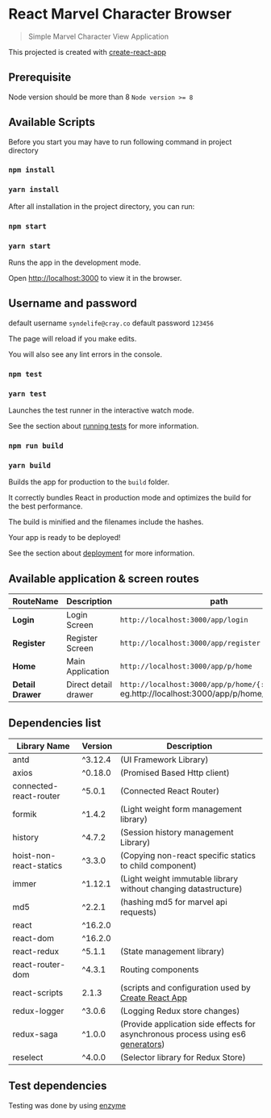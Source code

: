 
  

# React Marvel Character Browser

> Simple Marvel Character View Application 

This projected is created with [create-react-app](https://reactjs.org/docs/create-a-new-react-app.html)

## Prerequisite
Node version should be more than 8
`Node version >= 8`

## Available Scripts

Before you start you may have to run following command in project directory

### `npm install`
### `yarn install`

After all installation in the project directory, you can run:

### `npm start` 
### `yarn start`

Runs the app in the development mode.<br>

Open [http://localhost:3000](http://localhost:3000) to view it in the browser.

## Username and password
 default username `syndelife@cray.co`
 default password `123456`
 
 
The page will reload if you make edits.

You will also see any lint errors in the console.
 


### `npm test`
### `yarn test`

Launches the test runner in the interactive watch mode.<br>

See the section about [running tests](https://facebook.github.io/create-react-app/docs/running-tests) for more information.
 

### `npm run build`
### `yarn build`


Builds the app for production to the `build` folder.<br>

It correctly bundles React in production mode and optimizes the build for the best performance.

  

The build is minified and the filenames include the hashes.<br>

Your app is ready to be deployed!

  

See the section about [deployment](https://facebook.github.io/create-react-app/docs/deployment) for more information.
  
  
  
 

## Available application & screen routes

| RouteName |Description | path|
|--|--|--|
|**Login**| Login Screen|`http://localhost:3000/app/login`
|**Register**| Register Screen | `http://localhost:3000/app/register`
|**Home**| Main Application|`http://localhost:3000/app/p/home`
|**Detail Drawer**| Direct detail drawer | `http://localhost:3000/app/p/home/{:character_id}` eg.http://localhost:3000/app/p/home/1017100


## Dependencies list
| Library Name |Version |Description |
|--|--|--|
|antd| ^3.12.4| (UI Framework Library)
|axios|^0.18.0| (Promised Based Http client)
|connected-react-router|^5.0.1|(Connected React Router)
|formik|^1.4.2|(Light weight form management library)
|history|^4.7.2|(Session history management Library)
|hoist-non-react-statics|^3.3.0|(Copying non-react specific statics to child component)
|immer|^1.12.1|(Light weight immutable library without changing datastructure)
|md5|^2.2.1|(hashing md5 for marvel api requests)
|react|^16.2.0|
|react-dom|^16.2.0|
|react-redux|^5.1.1|(State management library)
|react-router-dom|^4.3.1|Routing components 
|react-scripts|2.1.3|(scripts and configuration used by [Create React App](https://github.com/facebook/create-react-app)
|redux-logger|^3.0.6|(Logging Redux store changes)
|redux-saga|^1.0.0|(Provide application side effects for asynchronous process using es6 [generators](https://developer.mozilla.org/en-US/docs/Web/JavaScript/Reference/Statements/function*))
|reselect|^4.0.0|(Selector library for Redux Store)


## Test dependencies
Testing was done by using [enzyme](https://github.com/airbnb/enzyme)
  